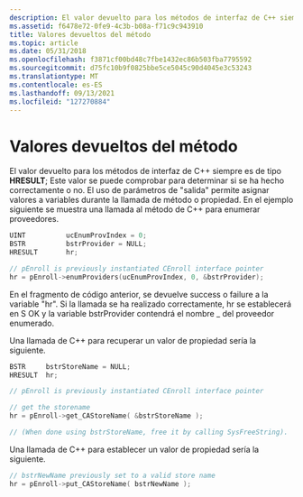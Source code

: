 ```yaml
---
description: El valor devuelto para los métodos de interfaz de C++ siempre es de tipo HRESULT; Este valor se puede comprobar para determinar si se ha hecho correctamente o no.
ms.assetid: f6478e72-0fe9-4c3b-b08a-f71c9c943910
title: Valores devueltos del método
ms.topic: article
ms.date: 05/31/2018
ms.openlocfilehash: f3871cf00bd48c7fbe1432ec86b503fba7795592
ms.sourcegitcommit: d75fc10b9f0825bbe5ce5045c90d4045e3c53243
ms.translationtype: MT
ms.contentlocale: es-ES
ms.lasthandoff: 09/13/2021
ms.locfileid: "127270884"
---
```

# <a name="method-return-values"></a>Valores devueltos del método

El valor devuelto para los métodos de interfaz de C++ siempre es de tipo **HRESULT**; Este valor se puede comprobar para determinar si se ha hecho correctamente o no. El uso de parámetros de "salida" permite asignar valores a variables durante la llamada de método o propiedad. En el ejemplo siguiente se muestra una llamada al método de C++ para enumerar proveedores.


```C++
UINT          ucEnumProvIndex = 0;
BSTR          bstrProvider = NULL;
HRESULT       hr;

// pEnroll is previously instantiated CEnroll interface pointer
hr = pEnroll->enumProviders(ucEnumProvIndex, 0, &bstrProvider);
```



En el fragmento de código anterior, se devuelve success o failure a la variable "hr". Si la llamada se ha realizado correctamente, hr se establecerá en S OK y la variable bstrProvider contendrá el nombre \_ del proveedor enumerado.

Una llamada de C++ para recuperar un valor de propiedad sería la siguiente.


```C++
BSTR     bstrStoreName = NULL;
HRESULT  hr;

// pEnroll is previously instantiated CEnroll interface pointer

// get the storename
hr = pEnroll->get_CAStoreName( &bstrStoreName );

// (When done using bstrStoreName, free it by calling SysFreeString).
```



Una llamada de C++ para establecer un valor de propiedad sería la siguiente.


```C++
// bstrNewName previously set to a valid store name
hr = pEnroll->put_CAStoreName( bstrNewName );
```



 

 



